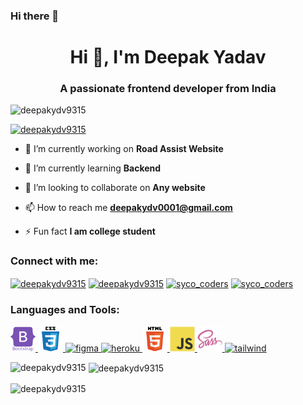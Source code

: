 ### Hi there 👋

<h1 align="center">Hi 👋, I'm Deepak Yadav</h1>
<h3 align="center">A passionate frontend developer from India</h3>

<p align="left"> <img src="https://komarev.com/ghpvc/?username=deepakydv9315&label=Profile%20views&color=0e75b6&style=flat" alt="deepakydv9315" /> </p>

<p align="left"> <a href="https://github.com/ryo-ma/github-profile-trophy"><img src="https://github-profile-trophy.vercel.app/?username=deepakydv9315" alt="deepakydv9315" /></a> </p>

- 🔭 I’m currently working on **Road Assist Website**

- 🌱 I’m currently learning **Backend**

- 👯 I’m looking to collaborate on **Any website**

- 📫 How to reach me **deepakydv0001@gmail.com**

- ⚡ Fun fact **I am college student**

<h3 align="left">Connect with me:</h3>
<p align="left">
<a href="https://codepen.io/deepakydv9315" target="blank"><img align="center" src="https://raw.githubusercontent.com/rahuldkjain/github-profile-readme-generator/master/src/images/icons/Social/codepen.svg" alt="deepakydv9315" height="30" width="40" /></a>
<a href="https://dev.to/deepakydv9315" target="blank"><img align="center" src="https://raw.githubusercontent.com/rahuldkjain/github-profile-readme-generator/master/src/images/icons/Social/devto.svg" alt="deepakydv9315" height="30" width="40" /></a>
<a href="https://instagram.com/syco_coders" target="blank"><img align="center" src="https://raw.githubusercontent.com/rahuldkjain/github-profile-readme-generator/master/src/images/icons/Social/instagram.svg" alt="syco_coders" height="30" width="40" /></a>
<a href="https://www.youtube.com/c/syco coders" target="blank"><img align="center" src="https://raw.githubusercontent.com/rahuldkjain/github-profile-readme-generator/master/src/images/icons/Social/youtube.svg" alt="syco_coders" height="30" width="40" /></a>
</p>

<h3 align="left">Languages and Tools:</h3>
<p align="left"> <a href="https://getbootstrap.com" target="_blank" rel="noreferrer"> <img src="https://raw.githubusercontent.com/devicons/devicon/master/icons/bootstrap/bootstrap-plain-wordmark.svg" alt="bootstrap" width="40" height="40"/> </a> <a href="https://www.w3schools.com/css/" target="_blank" rel="noreferrer"> <img src="https://raw.githubusercontent.com/devicons/devicon/master/icons/css3/css3-original-wordmark.svg" alt="css3" width="40" height="40"/> </a> <a href="https://www.figma.com/" target="_blank" rel="noreferrer"> <img src="https://www.vectorlogo.zone/logos/figma/figma-icon.svg" alt="figma" width="40" height="40"/> </a> <a href="https://heroku.com" target="_blank" rel="noreferrer"> <img src="https://www.vectorlogo.zone/logos/heroku/heroku-icon.svg" alt="heroku" width="40" height="40"/> </a> <a href="https://www.w3.org/html/" target="_blank" rel="noreferrer"> <img src="https://raw.githubusercontent.com/devicons/devicon/master/icons/html5/html5-original-wordmark.svg" alt="html5" width="40" height="40"/> </a> <a href="https://developer.mozilla.org/en-US/docs/Web/JavaScript" target="_blank" rel="noreferrer"> <img src="https://raw.githubusercontent.com/devicons/devicon/master/icons/javascript/javascript-original.svg" alt="javascript" width="40" height="40"/> </a> <a href="https://sass-lang.com" target="_blank" rel="noreferrer"> <img src="https://raw.githubusercontent.com/devicons/devicon/master/icons/sass/sass-original.svg" alt="sass" width="40" height="40"/> </a> <a href="https://tailwindcss.com/" target="_blank" rel="noreferrer"> <img src="https://www.vectorlogo.zone/logos/tailwindcss/tailwindcss-icon.svg" alt="tailwind" width="40" height="40"/> </a> </p>

<p><img align="left" src="https://github-readme-stats.vercel.app/api/top-langs?username=deepakydv9315&show_icons=true&locale=en&layout=compact" alt="deepakydv9315" /></p>

<p>&nbsp;<img align="center" src="https://github-readme-stats.vercel.app/api?username=deepakydv9315&show_icons=true&locale=en" alt="deepakydv9315" /></p>

<p><img align="center" src="https://github-readme-streak-stats.herokuapp.com/?user=deepakydv9315&" alt="deepakydv9315" /></p>


